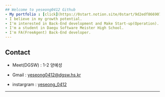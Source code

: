 ```yaml
---
## Welcome to yeseong0412 Github
- My portfolio : [click](https://0start.notion.site/0start/9d2edf8669074a388dc9f816cba57649)   
- I believe in my growth potential.
- I'm interested in Back-End development and Make Start-up(Operation).
- I'm a student in Daegu Software Meister High School.
- I'm FA(FreeAgent) Back-End developer. 
---
```

## Contact

- Meet(DGSW) : 1-2 양예성

- Gmail : yeseong0412@dgsw.hs.kr

- instargram : [yeseong_0412](https://www.instagram.com/yeseong_0412/)

---
